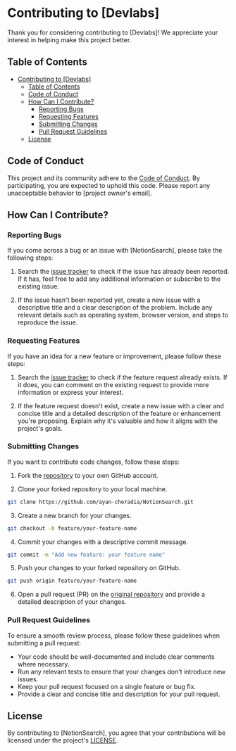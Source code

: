 # Contributing to [Devlabs]

Thank you for considering contributing to [Devlabs]! We appreciate your interest in helping make this project better.

## Table of Contents

- [Contributing to \[Devlabs\]](#contributing-to-devlabs)
  - [Table of Contents](#table-of-contents)
  - [Code of Conduct](#code-of-conduct)
  - [How Can I Contribute?](#how-can-i-contribute)
    - [Reporting Bugs](#reporting-bugs)
    - [Requesting Features](#requesting-features)
    - [Submitting Changes](#submitting-changes)
    - [Pull Request Guidelines](#pull-request-guidelines)
  - [License](#license)

## Code of Conduct

This project and its community adhere to the [Code of Conduct](CODE_OF_CONDUCT.md). By participating, you are expected to uphold this code. Please report any unacceptable behavior to [project owner's email].

## How Can I Contribute?

### Reporting Bugs

If you come across a bug or an issue with [NotionSearch], please take the following steps:

1. Search the [issue tracker](https://github.com/ayan-choradia/NotionSearch/issues) to check if the issue has already been reported. If it has, feel free to add any additional information or subscribe to the existing issue.

2. If the issue hasn't been reported yet, create a new issue with a descriptive title and a clear description of the problem. Include any relevant details such as operating system, browser version, and steps to reproduce the issue.

### Requesting Features

If you have an idea for a new feature or improvement, please follow these steps:

1. Search the [issue tracker](https://github.com/ayan-choradia/NotionSearch/issues) to check if the feature request already exists. If it does, you can comment on the existing request to provide more information or express your interest.

2. If the feature request doesn't exist, create a new issue with a clear and concise title and a detailed description of the feature or enhancement you're proposing. Explain why it's valuable and how it aligns with the project's goals.

### Submitting Changes

If you want to contribute code changes, follow these steps:

1. Fork the [repository](https://github.com/ayan-choradia/NotionSearch) to your own GitHub account.

2. Clone your forked repository to your local machine.

```bash
git clone https://github.com/ayan-choradia/NotionSearch.git
```

3. Create a new branch for your changes.

```bash
git checkout -b feature/your-feature-name
```

4. Commit your changes with a descriptive commit message.

```bash
git commit -m "Add new feature: your feature name"
```

5. Push your changes to your forked repository on GitHub.

```bash
git push origin feature/your-feature-name
```

6. Open a pull request (PR) on the [original repository](https://github.com/ayan-choradia/NotionSearch) and provide a detailed description of your changes.

### Pull Request Guidelines

To ensure a smooth review process, please follow these guidelines when submitting a pull request:

- Your code should be well-documented and include clear comments where necessary.
- Run any relevant tests to ensure that your changes don't introduce new issues.
- Keep your pull request focused on a single feature or bug fix.
- Provide a clear and concise title and description for your pull request.

## License

By contributing to [NotionSearch], you agree that your contributions will be licensed under the project's [LICENSE](LICENSE).



